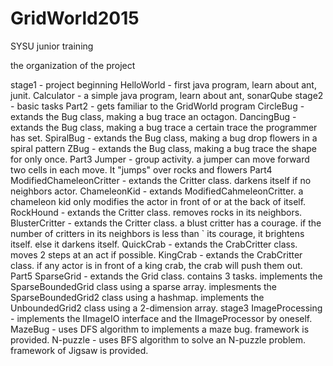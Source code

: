 # GridWorld2015
SYSU junior training

the organization of the project

stage1 - project beginning
    HelloWorld - first java program, learn about ant, junit.
    Calculator - a simple java program, learn about ant, sonarQube
stage2 - basic tasks
    Part2 - gets familiar to the GridWorld program
        CircleBug - extands the Bug class, making a bug trace an octagon.
        DancingBug - extands the Bug class, making a bug trace a certain trace the programmer has set.
        SpiralBug - extands the Bug class, making a bug drop flowers in a spiral pattern
        ZBug - extands the Bug class, making a bug trace the shape for only once.
    Part3
        Jumper - group activity. a jumper can move forward two cells in each move. It "jumps" over rocks and flowers
    Part4
        ModifiedChameleonCritter - extands the Critter class. darkens itself  if no neighbors actor.
        ChameleonKid - extands ModifiedCahmeleonCritter. a chameleon kid only modifies the actor in front of or at the back of itself.
        RockHound - extands the Critter class. removes rocks in its neighbors.
        BlusterCritter - extands the Critter class. a blust critter has a courage. if the number of critters in its neighbors is less than ` its courage, it brightens itself. else it darkens itself.
        QuickCrab - extands the CrabCritter class. moves 2 steps at an act if possible.
        KingCrab - extands the CrabCritter class. if any actor is in front of a king crab, the crab will push them out.
    Part5
        SparseGrid - extands the Grid class. contains 3 tasks.
            implements the SparseBoundedGrid class using a sparse array.
            implesments the SparseBoundedGrid2 class using a hashmap.
            implements the UnboundedGrid2 class using a 2-dimension array.
stage3
    ImageProcessing - implements the IImageIO interface and the IImageProcessor by oneself.
    MazeBug - uses DFS algorithm  to implements a maze bug. framework is provided.
    N-puzzle - uses BFS algorithm to solve an N-puzzle problem. framework of Jigsaw is provided.

